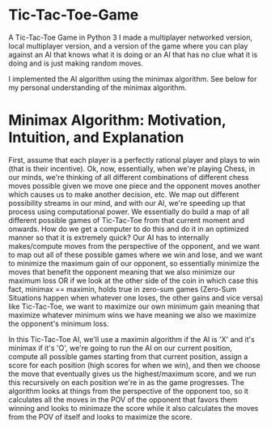 # Tic-Tac-Toe-Game
A Tic-Tac-Toe Game in Python 3
I made a multiplayer networked version, local multiplayer version, and a version of the game where you can play against an AI that knows what it is doing or an AI that has no clue what it is doing and is just making random moves.

I implemented the AI algorithm using the minimax algorithm. See below for my personal understanding of the minimax algorithm.

# Minimax Algorithm: Motivation, Intuition, and Explanation
First, assume that each player is a perfectly rational player and plays to win (that is their incentive). Ok, now, essentially, when we're playing Chess, in our minds, we're thinking of all different combinations of different chess moves possible given we move one piece and the opponent moves another which causes us to make another decision, etc. We map out different possibility streams in our mind, and with our AI, we're speeding up that process using computational power. We essentially do build a map of all different possible games of Tic-Tac-Toe from that current moment and onwards. How do we get a computer to do this and do it in an optimized manner so that it is extremely quick? Our AI has to internally makes/compute moves from the perspective of the opponent, and we want to map out all of these possible games where we win and lose, and we want to minimize the maximum gain of our opponent, so essentially minimize the moves that benefit the opponent meaning that we also minimize our maximum loss OR if we look at the other side of the coin in which case this fact, minimax == maximin, holds true in zero-sum games (Zero-Sum Situations happen when whatever one loses, the other gains and vice versa) like Tic-Tac-Toe, we want to maximize our own minimum gain meaning that maximize whatever minimum wins we have meaning we also we maximize the opponent's minimum loss.

In this Tic-Tac-Toe AI, we'll use a maximin algorithm if the AI is 'X' and it's minimax if it's 'O', we're going to run the AI on our current position, compute all possible games starting from that current position, assign a score for each position (high scores for when we win), and then we choose the move that eventually gives us the highest/maximum score, and we run this recursively on each position we're in as the game progresses. The algorithm looks at things from the perspective of the opponent too, so it calculates all the moves in the POV of the opponent that favors them winning and looks to minimaze the score while it also calculates the moves from the POV of itself and looks to maximize the score.
